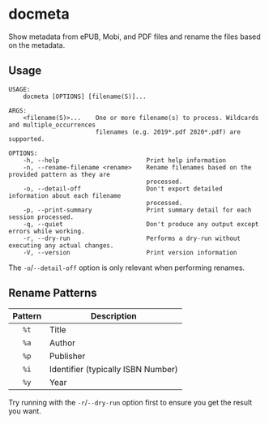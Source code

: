 # docmeta

Show metadata from ePUB, Mobi, and PDF files and rename the files based on the metadata.

## Usage

```console
USAGE:
    docmeta [OPTIONS] [filename(S)]...

ARGS:
    <filename(S)>...    One or more filename(s) to process. Wildcards and multiple_occurrences
                        filenames (e.g. 2019*.pdf 2020*.pdf) are supported.

OPTIONS:
    -h, --help                        Print help information
    -n, --rename-filename <rename>    Rename filenames based on the provided pattern as they are
                                      processed.
    -o, --detail-off                  Don't export detailed information about each filename
                                      processed.
    -p, --print-summary               Print summary detail for each session processed.
    -q, --quiet                       Don't produce any output except errors while working.
    -r, --dry-run                     Performs a dry-run without executing any actual changes.
    -V, --version                     Print version information
```

The `-o`/`--detail-off` option is only relevant when performing renames.

## Rename Patterns

| Pattern | Description |
|:---:| ---|
| `%t` | Title |
| `%a` | Author | 
| `%p` | Publisher |
| `%i` | Identifier (typically ISBN Number) |
| `%y` | Year |

Try running with the `-r`/`--dry-run` option first to ensure you get the result you want.
